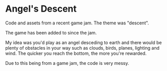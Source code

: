 # Angel's Descent

Code and assets from a recent game jam. The theme was "descent".

The game has been added to since the jam. 

My idea was you'd play as an angel desceding to earth and there would be plenty of obstacles in your way such as clouds, birds, planes, lighting and wind. The quicker you reach the bottom, the more you're rewarded.

Due to this being from a game jam, the code is very messy. 
